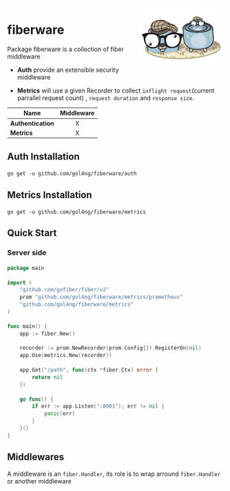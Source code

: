 <img src="logo.png" alt="gol4ng/fiberware: middleware/tripperware" title="provide middleware/tripperware" align="right" width="200px">

# fiberware

Package fiberware is a collection of fiber middleware

- **Auth** provide an extensible security middleware 

- **Metrics** will use a given Recorder to collect `inflight request`(current parrallel request count)
  , `request duration` and `response size`.

| Name   | Middleware |
| ------ | :--------: |
|**Authentication**|X|
|**Metrics**|X|

## Auth Installation

`go get -u github.com/gol4ng/fiberware/auth`

## Metrics Installation

`go get -u github.com/gol4ng/fiberware/metrics`

## Quick Start

### Server side

```go
package main

import (
	"github.com/gofiber/fiber/v2"
	prom "github.com/gol4ng/fiberware/metrics/prometheus"
	"github.com/gol4ng/fiberware/metrics"
)

func main() {
	app := fiber.New()

	recorder := prom.NewRecorder(prom.Config{}).RegisterOn(nil)
	app.Use(metrics.New(recorder))

	app.Get("/path", func(ctx *fiber.Ctx) error {
		return nil
	})

	go func() {
		if err := app.Listen(":8001"); err != nil {
			panic(err)
		}
	}()
}
```

## Middlewares

A middleware is an `fiber.Handler`, its role is to wrap arround `fiber.Handler` or another middleware
